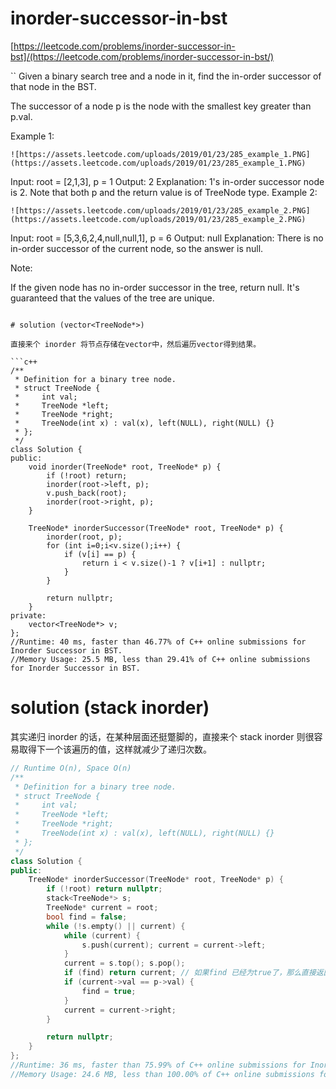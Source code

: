# inorder-successor-in-bst

[https://leetcode.com/problems/inorder-successor-in-bst]/(https://leetcode.com/problems/inorder-successor-in-bst/)

``
Given a binary search tree and a node in it, find the in-order successor of that node in the BST.

The successor of a node p is the node with the smallest key greater than p.val.



Example 1:

```
![https://assets.leetcode.com/uploads/2019/01/23/285_example_1.PNG](https://assets.leetcode.com/uploads/2019/01/23/285_example_1.PNG)
```

Input: root = [2,1,3], p = 1
Output: 2
Explanation: 1's in-order successor node is 2. Note that both p and the return value is of TreeNode type.
Example 2:

```
![https://assets.leetcode.com/uploads/2019/01/23/285_example_2.PNG](https://assets.leetcode.com/uploads/2019/01/23/285_example_2.PNG)
```
Input: root = [5,3,6,2,4,null,null,1], p = 6
Output: null
Explanation: There is no in-order successor of the current node, so the answer is null.


Note:

If the given node has no in-order successor in the tree, return null.
It's guaranteed that the values of the tree are unique.
```

# solution (vector<TreeNode*>)

直接来个 inorder 将节点存储在vector中，然后遍历vector得到结果。

```c++
/**
 * Definition for a binary tree node.
 * struct TreeNode {
 *     int val;
 *     TreeNode *left;
 *     TreeNode *right;
 *     TreeNode(int x) : val(x), left(NULL), right(NULL) {}
 * };
 */
class Solution {
public:
    void inorder(TreeNode* root, TreeNode* p) {
        if (!root) return;
        inorder(root->left, p);
        v.push_back(root);
        inorder(root->right, p);
    }

    TreeNode* inorderSuccessor(TreeNode* root, TreeNode* p) {
        inorder(root, p);
        for (int i=0;i<v.size();i++) {
            if (v[i] == p) {
                return i < v.size()-1 ? v[i+1] : nullptr;
            }
        }

        return nullptr;
    }
private:
    vector<TreeNode*> v;
};
//Runtime: 40 ms, faster than 46.77% of C++ online submissions for Inorder Successor in BST.
//Memory Usage: 25.5 MB, less than 29.41% of C++ online submissions for Inorder Successor in BST.
```

# solution (stack inorder)

其实递归 inorder 的话，在某种层面还挺蹩脚的，直接来个 stack inorder 则很容易取得下一个该遍历的值，这样就减少了递归次数。

```c++
// Runtime O(n), Space O(n)
/**
 * Definition for a binary tree node.
 * struct TreeNode {
 *     int val;
 *     TreeNode *left;
 *     TreeNode *right;
 *     TreeNode(int x) : val(x), left(NULL), right(NULL) {}
 * };
 */
class Solution {
public:
    TreeNode* inorderSuccessor(TreeNode* root, TreeNode* p) {
        if (!root) return nullptr;
        stack<TreeNode*> s;
        TreeNode* current = root;
        bool find = false;
        while (!s.empty() || current) {
            while (current) {
                s.push(current); current = current->left;
            }
            current = s.top(); s.pop();
            if (find) return current; // 如果find 已经为true了，那么直接返回现在的current正是时候.
            if (current->val == p->val) {
                find = true;
            }
            current = current->right;
        }

        return nullptr;
    }
};
//Runtime: 36 ms, faster than 75.99% of C++ online submissions for Inorder Successor in BST.
//Memory Usage: 24.6 MB, less than 100.00% of C++ online submissions for Inorder Successor in BST.
```

